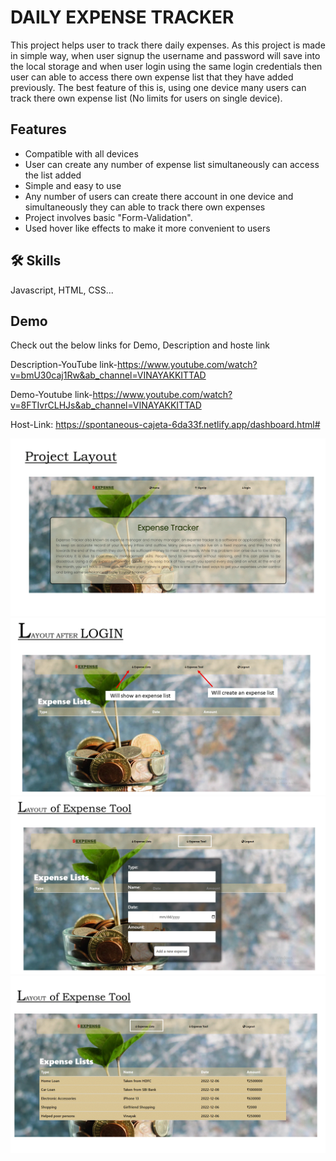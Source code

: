 
# DAILY EXPENSE TRACKER

This project helps user to track there daily expenses. As this project is made in simple way, when user signup the username and password will save into the local storage and when user login using the same login credentials then user can able to access there own expense list that they have added previously. The best feature of this is, using one device many users can track there own expense list (No limits for users on single device).


## Features

- Compatible with all devices
- User can create any number of expense list simultaneously can access the list added
- Simple and easy to use
- Any number of users can create there account in one device and simultaneously they can able to track there own expenses
- Project involves basic "Form-Validation".
- Used hover like effects to make it more convenient to users
  


## 🛠 Skills
Javascript, HTML, CSS...


## Demo

Check out the below links for Demo, Description and hoste link

Description-YouTube link-https://www.youtube.com/watch?v=bmU30caj1Rw&ab_channel=VINAYAKKITTAD

Demo-Youtube link-https://www.youtube.com/watch?v=8FTIvrCLHJs&ab_channel=VINAYAKKITTAD

Host-Link: https://spontaneous-cajeta-6da33f.netlify.app/dashboard.html#

<img src="/Slide4.GIF">
<img src="/Slide5.GIF">
<img src="/Slide6.GIF">
<img src="/Slide7.GIF">


